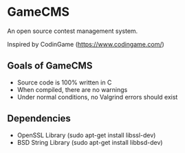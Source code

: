 # GameCMS

An open source contest management system.

Inspired by CodinGame (https://www.codingame.com/)

## Goals of GameCMS
* Source code is 100% written in C
* When compiled, there are no warnings
* Under normal conditions, no Valgrind errors should exist

## Dependencies
* OpenSSL Library (sudo apt-get install libssl-dev)
* BSD String Library (sudo apt-get install libbsd-dev)
